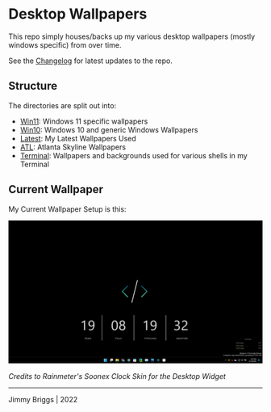 # Desktop Wallpapers

This repo simply houses/backs up my various desktop wallpapers (mostly windows specific) from over time.

See the [Changelog](CHANGELOG.md) for latest updates to the repo.

## Structure

The directories are split out into:

- [Win11](Win11): Windows 11 specific wallpapers
- [Win10](Win10): Windows 10 and generic Windows Wallpapers
- [Latest](Latest): My Latest Wallpapers Used
- [ATL](ATL): Atlanta Skyline Wallpapers
- [Terminal](Terminal): Wallpapers and backgrounds used for various shells in my Terminal

## Current Wallpaper

My Current Wallpaper Setup is this:

![image-20211219201954974](README.assets/image-20211219201954974.png)

*Credits to Rainmeter's Soonex Clock Skin for the Desktop Widget*

***

Jimmy Briggs | 2022

